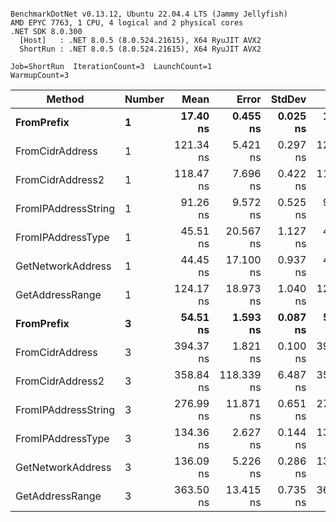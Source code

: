 ```

BenchmarkDotNet v0.13.12, Ubuntu 22.04.4 LTS (Jammy Jellyfish)
AMD EPYC 7763, 1 CPU, 4 logical and 2 physical cores
.NET SDK 8.0.300
  [Host]   : .NET 8.0.5 (8.0.524.21615), X64 RyuJIT AVX2
  ShortRun : .NET 8.0.5 (8.0.524.21615), X64 RyuJIT AVX2

Job=ShortRun  IterationCount=3  LaunchCount=1  
WarmupCount=3  

```
| Method              | Number | Mean      | Error      | StdDev   | Min       | Max       | Gen0   | Allocated |
|-------------------- |------- |----------:|-----------:|---------:|----------:|----------:|-------:|----------:|
| **FromPrefix**          | **1**      |  **17.40 ns** |   **0.455 ns** | **0.025 ns** |  **17.38 ns** |  **17.43 ns** | **0.0007** |      **56 B** |
| FromCidrAddress     | 1      | 121.34 ns |   5.421 ns | 0.297 ns | 121.06 ns | 121.65 ns | 0.0012 |     112 B |
| FromCidrAddress2    | 1      | 118.47 ns |   7.696 ns | 0.422 ns | 118.18 ns | 118.95 ns | 0.0012 |     112 B |
| FromIPAddressString | 1      |  91.26 ns |   9.572 ns | 0.525 ns |  90.81 ns |  91.84 ns | 0.0006 |      56 B |
| FromIPAddressType   | 1      |  45.51 ns |  20.567 ns | 1.127 ns |  44.84 ns |  46.82 ns | 0.0010 |      88 B |
| GetNetworkAddress   | 1      |  44.45 ns |  17.100 ns | 0.937 ns |  43.64 ns |  45.48 ns | 0.0007 |      56 B |
| GetAddressRange     | 1      | 124.17 ns |  18.973 ns | 1.040 ns | 123.13 ns | 125.21 ns | 0.0019 |     168 B |
| **FromPrefix**          | **3**      |  **54.51 ns** |   **1.593 ns** | **0.087 ns** |  **54.41 ns** |  **54.56 ns** | **0.0020** |     **168 B** |
| FromCidrAddress     | 3      | 394.37 ns |   1.821 ns | 0.100 ns | 394.31 ns | 394.48 ns | 0.0038 |     336 B |
| FromCidrAddress2    | 3      | 358.84 ns | 118.339 ns | 6.487 ns | 355.09 ns | 366.33 ns | 0.0038 |     336 B |
| FromIPAddressString | 3      | 276.99 ns |  11.871 ns | 0.651 ns | 276.28 ns | 277.55 ns | 0.0019 |     168 B |
| FromIPAddressType   | 3      | 134.36 ns |   2.627 ns | 0.144 ns | 134.23 ns | 134.52 ns | 0.0031 |     264 B |
| GetNetworkAddress   | 3      | 136.09 ns |   5.226 ns | 0.286 ns | 135.81 ns | 136.39 ns | 0.0019 |     168 B |
| GetAddressRange     | 3      | 363.50 ns |  13.415 ns | 0.735 ns | 362.85 ns | 364.29 ns | 0.0057 |     504 B |
